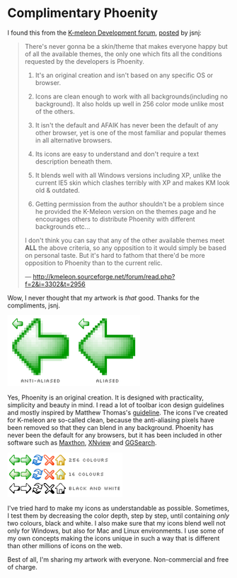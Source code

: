 Complimentary Phoenity
===

I found this from the [K-meleon Development forum](http://kmeleon.sourceforge.net/forum/list.php?f=2), [posted](http://kmeleon.sourceforge.net/forum/read.php?f=2&i=3302&t=2956 "Re: new default theme") by jsnj:

> There's never gonna be a skin/theme that makes everyone happy but of all the available themes, the only one which fits all the conditions requested by the developers is Phoenity.
>
> 1. It's an original creation and isn't based on any specific OS or browser.
>
> 2. Icons are clean enough to work with all backgrounds(including no background). It also holds up well in 256 color mode unlike most of the others.
>
> 3. It isn't the default and AFAIK has never been the default of any other browser, yet is one of the most familiar and popular themes in all alternative browsers.
>
> 4. Its icons are easy to understand and don't require a text description beneath them.
>
> 5. It blends well with all Windows versions including XP, unlike the current IE5 skin which clashes terribly with XP and makes KM look old & outdated.
>
> 6. Getting permission from the author shouldn't be a problem since he provided the K-Meleon version on the themes page and he encourages others to distribute Phoenity with different backgrounds etc...
>
> I don't think you can say that any of the other available themes meet **ALL** the above criteria, so any opposition to it would simply be based on personal taste. But it's hard to fathom that there'd be more opposition to Phoenity than to the current relic.
>
> — <http://kmeleon.sourceforge.net/forum/read.php?f=2&i=3302&t=2956>

Wow, I never thought that my artwork is *that* good. Thanks for the compliments, jsnj.

![two Phoenity Back icons, one is anti-aliased, the other is aliased](../images/artwork/icons/phoenity_back_icon_anti_aliased.png)

Yes, Phoenity is an original creation. It is designed with practicality, simplicity and beauty in mind. I read a lot of toolbar icon design guidelines and mostly inspired by Matthew Thomas's [guideline](http://groups.google.ca/groups?q=g:thl3612817263d&dq=&hl=en&lr=&ie=UTF-8&oe=UTF8&selm=3D029DF6.E3C15D9%40myrealbox.com "Re: Replace the \"Classic\" theme with a native looking \"Modern\" theme"). The icons I've created for K-meleon are so-called clean, because the anti-aliasing pixels have been removed so that they can blend in any background. Phoenity has never been the default for any browsers, but it has been included in other software such as [Maxthon](http://maxthon.com/), [XNview](http://xnview.com/) and [GGSearch](http://frysianfools.com/ggsearch/).

![three sets of Phoenity toolbar icons, first contains 256 colours, second contains 16 colours, the last one contains only black and white](../images/artwork/icons/phoenity_toolbar_icons_256_16_colours_black_white.png)

I've tried hard to make my icons as understandable as possible. Sometimes, I test them by  decreasing the color depth, step by step, until containing *only* two colours, black and white. I also make sure that my icons blend well not only for Windows, but also for Mac and Linux environments. I use some of my own concepts making the icons unique in such a way  that is different than other millions of icons on the web.

Best of all, I'm sharing my artwork with everyone. Non-commercial and free of charge.